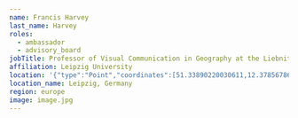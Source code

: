 ```yaml
---
name: Francis Harvey
last_name: Harvey
roles:
  - ambassador
  - advisory_board
jobTitle: Professor of Visual Communication in Geography at the Liebnitz Institute for Regional Geography
affiliation: Leipzig University
location: '{"type":"Point","coordinates":[51.33890220030611,12.378567863312156]}'
location_name: Leipzig, Germany
region: europe
image: image.jpg
---
```


